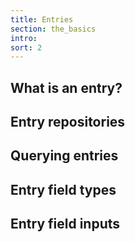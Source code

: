 ```yaml
---
title: Entries
section: the_basics
intro: 
sort: 2
---
```


## What is an entry?
## Entry repositories
## Querying entries
## Entry field types
## Entry field inputs
